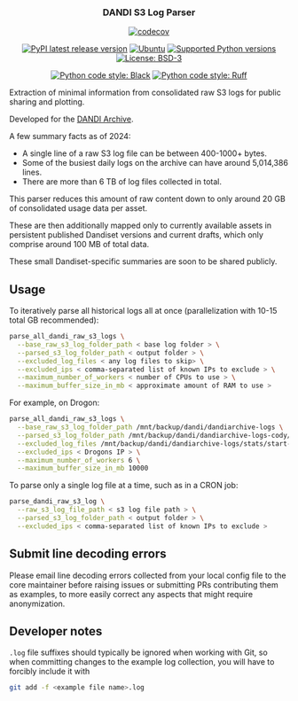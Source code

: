 <p align="center">
  <h3 align="center">DANDI S3 Log Parser</h3>
  <p align="center">
    <a href="https://codecov.io/github/CatalystNeuro/dandi_s3_log_parser?branch=main"><img alt="codecov" src="https://codecov.io/github/CatalystNeuro/dandi_s3_log_parser/coverage.svg?branch=main"></a>
  </p>
  <p align="center">
    <a href="https://pypi.org/project/dandi_s3_log_parser/"><img alt="PyPI latest release version" src="https://badge.fury.io/py/dandi_s3_log_parser.svg?id=py&kill_cache=1"></a>
    <a href="https://pypi.org/project/dandi_s3_log_parser/"><img alt="Ubuntu" src="https://img.shields.io/badge/Ubuntu-E95420?style=flat&logo=ubuntu&logoColor=white"></a>
    <a href="https://pypi.org/project/dandi_s3_log_parser/"><img alt="Supported Python versions" src="https://img.shields.io/pypi/pyversions/dandi_s3_log_parser.svg"></a>
    <a href="https://github.com/catalystneuro/dandi_s3_log_parser/blob/main/license.txt"><img alt="License: BSD-3" src="https://img.shields.io/pypi/l/dandi_s3_log_parser.svg"></a>
  </p>
  <p align="center">
    <a href="https://github.com/psf/black"><img alt="Python code style: Black" src="https://img.shields.io/badge/python_code_style-black-000000.svg"></a>
    <a href="https://github.com/astral-sh/ruff"><img alt="Python code style: Ruff" src="https://img.shields.io/endpoint?url=https://raw.githubusercontent.com/astral-sh/ruff/main/assets/badge/v2.json"></a>
  </p>
</p>

Extraction of minimal information from consolidated raw S3 logs for public sharing and plotting.

Developed for the [DANDI Archive](https://dandiarchive.org/).

A few summary facts as of 2024:

- A single line of a raw S3 log file can be between 400-1000+ bytes.
- Some of the busiest daily logs on the archive can have around 5,014,386 lines.
- There are more than 6 TB of log files collected in total.

This parser reduces this amount of raw content down to only around 20 GB of consolidated usage data per asset.

These are then additionally mapped only to currently available assets in persistent published Dandiset versions and current drafts, which only comprise around 100 MB of total data.

These small Dandiset-specific summaries are soon to be shared publicly.



## Usage

To iteratively parse all historical logs all at once (parallelization with 10-15 total GB recommended):

```bash
parse_all_dandi_raw_s3_logs \
  --base_raw_s3_log_folder_path < base log folder > \
  --parsed_s3_log_folder_path < output folder > \
  --excluded_log_files < any log files to skip> \
  --excluded_ips < comma-separated list of known IPs to exclude > \
  --maximum_number_of_workers < number of CPUs to use > \
  --maximum_buffer_size_in_mb < approximate amount of RAM to use >
```

For example, on Drogon:

```bash
parse_all_dandi_raw_s3_logs \
  --base_raw_s3_log_folder_path /mnt/backup/dandi/dandiarchive-logs \
  --parsed_s3_log_folder_path /mnt/backup/dandi/dandiarchive-logs-cody/parsed_8_12_2024/GET_per_asset_id \
  --excluded_log_files /mnt/backup/dandi/dandiarchive-logs/stats/start-end.log \
  --excluded_ips < Drogons IP > \
  --maximum_number_of_workers 6 \
  --maximum_buffer_size_in_mb 10000
```

To parse only a single log file at a time, such as in a CRON job:

```bash
parse_dandi_raw_s3_log \
  --raw_s3_log_file_path < s3 log file path > \
  --parsed_s3_log_folder_path < output folder > \
  --excluded_ips < comma-separated list of known IPs to exclude >
```



## Submit line decoding errors

Please email line decoding errors collected from your local config file to the core maintainer before raising issues or submitting PRs contributing them as examples, to more easily correct any aspects that might require anonymization.



## Developer notes

`.log` file suffixes should typically be ignored when working with Git, so when committing changes to the example log collection, you will have to forcibly include it with

```bash
git add -f <example file name>.log
```
